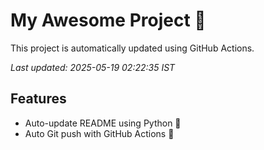 # My Awesome Project 🚀

This project is automatically updated using GitHub Actions.

_Last updated: 2025-05-19 02:22:35 IST_

## Features
- Auto-update README using Python 🐍
- Auto Git push with GitHub Actions 🤖
